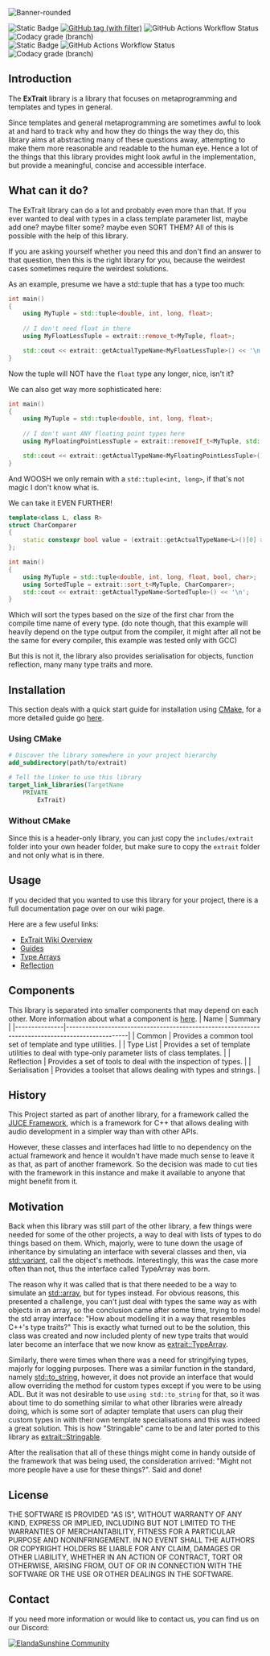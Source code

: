 ![Banner-rounded](https://github.com/user-attachments/assets/97a9a030-f3e5-4b97-943c-ff806bfc3b36)

![Static Badge](https://img.shields.io/badge/Latest%20(main)%3A-%23555555?style=for-the-badge)
[![GitHub tag (with filter)](https://img.shields.io/github/v/tag/ElandaSunshine/Extrait?filter=!v-*&style=for-the-badge&label=Version)](https://github.com/ElandaSunshine/Extrait/releases)
![GitHub Actions Workflow Status](https://img.shields.io/github/actions/workflow/status/ElandaSunshine/ExTrait/cmake-multi-platform.yml?branch=main&style=for-the-badge&logo=cmake&label=CTest)
![Codacy grade (branch)](https://img.shields.io/codacy/grade/2e299d0fd75a4f92a5d016b3a92eaeee/main?style=for-the-badge&logo=codacy&label=Grade)  
![Static Badge](https://img.shields.io/badge/Latest%20(develop)%3A-%23555555?style=for-the-badge)
![GitHub Actions Workflow Status](https://img.shields.io/github/actions/workflow/status/ElandaSunshine/ExTrait/cmake-multi-platform.yml?branch=develop&style=for-the-badge&logo=cmake&label=CTest)
![Codacy grade (branch)](https://img.shields.io/codacy/grade/2e299d0fd75a4f92a5d016b3a92eaeee/develop?style=for-the-badge&logo=codacy&label=Grade)

## Introduction
The __ExTrait__ library is a library that focuses on metaprogramming and templates and types in general.

Since templates and general metaprogramming are sometimes awful to look at and hard to track why and how they do things the way they do, this library aims at abstracting many of these questions away, attempting to make them more reasonable and readable to the human eye. Hence a lot of the things that this library provides might look awful in the implementation, but provide a meaningful, concise and accessible interface.

## What can it do?
The ExTrait library can do a lot and probably even more than that. If you ever wanted to deal with types in a class template parameter list, maybe add one? maybe filter some? maybe even SORT THEM? All of this is possible with the help of this library.

If you are asking yourself whether you need this and don't find an answer to that question, then this is the right library for you, because the weirdest cases sometimes require the weirdest solutions.

As an example, presume we have a std::tuple that has a type too much:
```c++
int main()
{
    using MyTuple = std::tuple<double, int, long, float>;
    
    // I don't need float in there
    using MyFloatLessTuple = extrait::remove_t<MyTuple, float>;

    std::cout << extrait::getActualTypeName<MyFloatLessTuple>() << '\n';
}
```
Now the tuple will NOT have the `float` type any longer, nice, isn't it?

We can also get way more sophisticated here:
```c++
int main()
{
    using MyTuple = std::tuple<double, int, long, float>;
    
    // I don't want ANY floating point types here
    using MyFloatingPointLessTuple = extrait::removeIf_t<MyTuple, std::is_floating_point>;

    std::cout << extrait::getActualTypeName<MyFloatingPointLessTuple>() << '\n';
}
```
And WOOSH we only remain with a `std::tuple<int, long>`, if that's not magic I don't know what is.

We can take it EVEN FURTHER!
```c++
template<class L, class R>
struct CharComparer
{
    static constexpr bool value = (extrait::getActualTypeName<L>()[0] > extrait::getActualTypeName<R>()[0]);
};

int main()
{
    using MyTuple = std::tuple<double, int, long, float, bool, char>;
    using SortedTuple = extrait::sort_t<MyTuple, CharComparer>;
    std::cout << extrait::getActualTypeName<SortedTuple>() << '\n';
}
```
Which will sort the types based on the size of the first char from the compile time name of every type. (do note though, that this example will heavily depend on the type output from the compiler, it might after all not be the same for every compiler, this example was tested only with GCC)

But this is not it, the library also provides serialisation for objects, function reflection, many many type traits and more.

## Installation
This section deals with a quick start guide for installation using [CMake](https://cmake.org/), for a more detailed guide go [here](https://elandasunshine.github.io/wiki?page=Extrait/installation).

### Using CMake
```cmake
# Discover the library somewhere in your project hierarchy
add_subdirectory(path/to/extrait)

# Tell the linker to use this library
target_link_libraries(TargetName
    PRIVATE
        ExTrait)
```

### Without CMake
Since this is a header-only library, you can just copy the `includes/extrait` folder into your own header folder, but make sure to copy the `extrait` folder and not only what is in there.

## Usage
If you decided that you wanted to use this library for your project, there is a full documentation page over on our wiki page.

Here are a few useful links:
- [ExTrait Wiki Overview](https://elandasunshine.github.io/wiki?page=Extrait)
- [Guides](https://elandasunshine.github.io/wiki?page=Extrait/guide)
- [Type Arrays](https://elandasunshine.github.io/wiki?page=Extrait/types/TypeArray)
- [Reflection](https://elandasunshine.github.io/wiki?page=Extrait/reflection)

## Components
This library is separated into smaller components that may depend on each other. More information about what a component is [here](https://elandasunshine.github.io/wiki?page=Extrait/component).
| Name          | Summary                                                                                         |
|---------------|-------------------------------------------------------------------------------------------------|
| Common        | Provides a common tool set of template and type utilities.                                      |
| Type List     | Provides a set of template utilities to deal with type-only parameter lists of class templates. |
| Reflection    | Provides a set of tools to deal with the inspection of types.                                   |
| Serialisation | Provides a toolset that allows dealing with types and strings.                                  |

## History
This Project started as part of another library, for a framework called the [JUCE Framework](https://github.com/juce-framework/JUCE), which is a framework for C++ that allows dealing with audio development in a simpler way than with other APIs.

However, these classes and interfaces had little to no dependency on the actual framework and hence it wouldn't have made much sense to leave it as that, as part of another framework. So the decision was made to cut ties with the framework in this instance and make it available to anyone that might benefit from it.

## Motivation
Back when this library was still part of the other library, a few things were needed for some of the other projects, a way to deal with lists of types to do things based on them. Which, majorly, were to tune down the usage of inheritance by simulating an interface with several classes and then, via [std::variant](https://en.cppreference.com/w/cpp/utility/variant), call the object's methods. Interestingly, this was the case more often than not, thus the interface called TypeArray was born.

The reason why it was called that is that there needed to be a way to simulate an [std::array](https://en.cppreference.com/w/cpp/container/array), but for types instead.
For obvious reasons, this presented a challenge, you can't just deal with types the same way as with objects in an array, so the conclusion came after some time, trying to model the std array interface: "How about modelling it in a way that resembles C++'s type traits?"
This is exactly what turned out to be the solution, this class was created and now included plenty of new type traits that would later become an interface that we now know as [extrait::TypeArray](https://elandasunshine.github.io/wiki?page=Extrait/types/TypeArray).

Similarly, there were times when there was a need for stringifying types, majorly for logging purposes. There was a similar function in the standard, namely [std::to_string](https://en.cppreference.com/w/cpp/string/basic_string/to_string), however, it does not provide an interface that would allow overriding the method for custom types except if you were to be using ADL.
But it was not desirable to use `using std::to_string` for that, so it was about time to do something similar to what other libraries were already doing, which is some sort of adapter template that users can plug their custom types in with their own template specialisations and this was indeed a great solution. This is how "Stringable" came to be and later ported to this library as [extrait::Stringable](https://elandasunshine.github.io/wiki?page=Extrait/types/Stringable).

After the realisation that all of these things might come in handy outside of the framework that was being used, the consideration arrived: "Might not more people have a use for these things?". Said and done!

## License
THE SOFTWARE IS PROVIDED "AS IS", WITHOUT WARRANTY OF ANY KIND, EXPRESS OR
IMPLIED, INCLUDING BUT NOT LIMITED TO THE WARRANTIES OF MERCHANTABILITY,
FITNESS FOR A PARTICULAR PURPOSE AND NONINFRINGEMENT. IN NO EVENT SHALL THE
AUTHORS OR COPYRIGHT HOLDERS BE LIABLE FOR ANY CLAIM, DAMAGES OR OTHER
LIABILITY, WHETHER IN AN ACTION OF CONTRACT, TORT OR OTHERWISE, ARISING FROM,
OUT OF OR IN CONNECTION WITH THE SOFTWARE OR THE USE OR OTHER DEALINGS IN THE
SOFTWARE.

## Contact
If you need more information or would like to contact us, you can find us on our Discord:

[![ElandaSunshine Community](https://discordapp.com/api/guilds/781531690383179826/widget.png?style=banner2)](https://discord.com/invite/jzRyAtnJBc)
